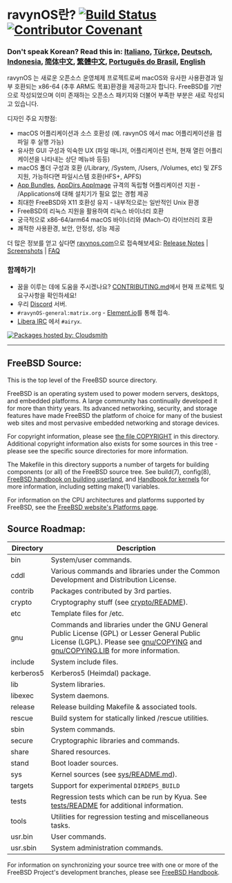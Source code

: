 # ravynOS란? [![Build Status](https://api.cirrus-ci.com/github/ravynsoft/ravynos.svg?branch=main)](https://cirrus-ci.com/github/ravynsoft/ravynos) [![Contributor Covenant](https://img.shields.io/badge/Contributor%20Covenant-2.1-4baaaa.svg)](CODE_OF_CONDUCT.md)
### Don't speak Korean? Read this in: [Italiano](README.IT.md), [Türkçe](README.TR.md), [Deutsch](README.DE.md), [Indonesia](README.ID.md), [简体中文](README.zh_CN.md), [繁體中文](README.zh_TW.md), [Português do Brasil](README.pt_BR.md), [English](README.md)

ravynOS 는 새로운 오픈소스 운영체제 프로젝트로써 macOS와 유사한 사용환경과 일부 호환되는 x86-64 (추후 ARM도 목표)환경을 제공하고자 합니다. FreeBSD를 기반으로 작성되었으며 이미 존재하는 오픈소스 패키지와 더불어 부족한 부분은 새로 작성되고 있습니다.

디자인 주요 지향점:
- macOS 어플리케이션과 소스 호환성 (예. ravynOS 에서 mac 어플리케이션을 컴파일 후 실행 가능)
- 유사한 GUI 구성과 익숙한 UX (파일 매니저, 어플리케이션 런쳐, 현재 열린 어플리케이션을 나타내는 상단 메뉴바 등등)
- macOS 폴더 구성과 호환 (/Library, /System, /Users, /Volumes, etc) 및 ZFS 지원, 가능하다면 파일시스템 호환(HFS+, APFS)
- [App Bundles](https://developer.apple.com/documentation/foundation/bundle), [AppDirs](https://github.com/AppImage/AppImageKit/wiki/AppDir),[AppImage](https://github.com/AppImage) 규격의 독립형 어플리케이션 지원 - /Applications에 대해 설치기가 필요 없는 경험 제공
- 최대한 FreeBSD와 X11 호환성 유지 - 내부적으로는 일반적인 Unix 환경
- FreeBSD의 리눅스 지원을 활용하여 리눅스 바이너리 호환
- 궁극적으로 x86-64/arm64 macOS 바이너리와 (Mach-O) 라이브러리 호환
- 쾌적한 사용환경, 보안, 안정성, 성능 제공

더 많은 정보를 얻고 싶다면 [ravynos.com](https://ravynos.com/)으로 접속해보세요: [Release Notes](https://ravynos.com/releases.html) | [Screenshots](https://ravynos.com/screenshots.html) | [FAQ](https://ravynos.com/faq.html)

### 함께하기!

* 꿈을 이루는 데에 도움을 주시겠나요? [CONTRIBUTING.md](CONTRIBUTING.md)에서 현재 프로젝트 및 요구사항을 확인하세요!
* 우리 [Discord](https://discord.com/invite/8caJbAGNwY) 서버.
* `#ravynOS-general:matrix.org` - [Element.io](https://app.element.io/#/room/%23ravynOS-general:matrix.org)를 통해 접속.
* [Libera IRC](https://web.libera.chat/?channel=#airyx) 에서 `#airyx`.

[![Packages hosted by: Cloudsmith](https://img.shields.io/badge/OSS%20hosting%20by-cloudsmith-blue?logo=cloudsmith&style=flat-square)](https://cloudsmith.com)

---

FreeBSD Source:
---------------
This is the top level of the FreeBSD source directory.

FreeBSD is an operating system used to power modern servers, desktops, and embedded platforms.
A large community has continually developed it for more than thirty years.
Its advanced networking, security, and storage features have made FreeBSD the platform of choice for many of the busiest web sites and most pervasive embedded networking and storage devices.

For copyright information, please see [the file COPYRIGHT](COPYRIGHT) in this directory.
Additional copyright information also exists for some sources in this tree - please see the specific source directories for more information.

The Makefile in this directory supports a number of targets for building components (or all) of the FreeBSD source tree.
See build(7), config(8), [FreeBSD handbook on building userland](https://docs.freebsd.org/en/books/handbook/cutting-edge/#makeworld), and [Handbook for kernels](https://docs.freebsd.org/en/books/handbook/kernelconfig/) for more information, including setting make(1) variables.

For information on the CPU architectures and platforms supported by FreeBSD, see the [FreeBSD
website's Platforms page](https://www.freebsd.org/platforms/).

Source Roadmap:
---------------
| Directory | Description |
| --------- | ----------- |
| bin | System/user commands. |
| cddl | Various commands and libraries under the Common Development and Distribution License. |
| contrib | Packages contributed by 3rd parties. |
| crypto | Cryptography stuff (see [crypto/README](crypto/README)). |
| etc | Template files for /etc. |
| gnu | Commands and libraries under the GNU General Public License (GPL) or Lesser General Public License (LGPL). Please see [gnu/COPYING](gnu/COPYING) and [gnu/COPYING.LIB](gnu/COPYING.LIB) for more information. |
| include | System include files. |
| kerberos5 | Kerberos5 (Heimdal) package. |
| lib | System libraries. |
| libexec | System daemons. |
| release | Release building Makefile & associated tools. |
| rescue | Build system for statically linked /rescue utilities. |
| sbin | System commands. |
| secure | Cryptographic libraries and commands. |
| share | Shared resources. |
| stand | Boot loader sources. |
| sys | Kernel sources (see [sys/README.md](sys/README.md)). |
| targets | Support for experimental `DIRDEPS_BUILD` |
| tests | Regression tests which can be run by Kyua.  See [tests/README](tests/README) for additional information. |
| tools | Utilities for regression testing and miscellaneous tasks. |
| usr.bin | User commands. |
| usr.sbin | System administration commands. |

For information on synchronizing your source tree with one or more of the FreeBSD Project's development branches, please see [FreeBSD Handbook](https://docs.freebsd.org/en/books/handbook/cutting-edge/#current-stable).
